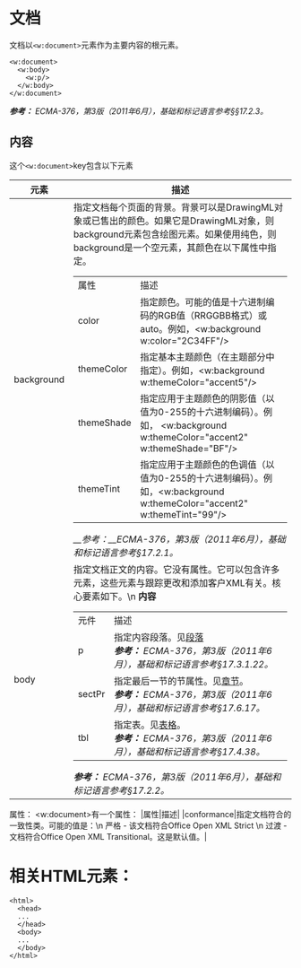 # 文档
文档以`<w:document>`元素作为主要内容的根元素。
```
<w:document>
  <w:body>
    <w:p/>
  </w:body>
</w:document>
```
*__参考：__ ECMA-376，第3版（2011年6月），基础和标记语言参考§§17.2.3。*

## 内容
这个`<w:document>`key包含以下元素

|元素|描述|
|--|--|
|background|指定文档每个页面的背景。背景可以是DrawingML对象或已售出的颜色。如果它是DrawingML对象，则background元素包含绘图元素。如果使用纯色，则background是一个空元素，其颜色在以下属性中指定。<table><tr><td>属性</td><td>描述</td></tr><tr><td>color</td><td>指定颜色。可能的值是十六进制编码的RGB值（RRGGBB格式）或auto。例如，&lt;w:background w:color="2C34FF"/&gt;</td></tr><tr><td>themeColor</td><td>指定基本主题颜色（在主题部分中指定）。例如，&lt;w:background w:themeColor="accent5"/&gt;</td></tr><tr><td>themeShade</td><td>指定应用于主题颜色的阴影值（以值为0-255的十六进制编码）。例如， &lt;w:background w:themeColor="accent2" w:themeShade="BF"/&gt;</td></tr><tr><td>themeTint</td><td>指定应用于主题颜色的色调值（以值为0-255的十六进制编码）。例如，&lt;w:background w:themeColor="accent2" w:themeTint="99"/&gt;</td></tr></table>*__参考：__ECMA-376，第3版（2011年6月），基础和标记语言参考§17.2.1。*|
|body|指定文档正文的内容。它没有属性。它可以包含许多元素，这些元素与跟踪更改和添加客户XML有关。核心要素如下。\n **内容** <table><tr><td>元件</td><td>描述</td></tr><tr><td>p</td><td>指定内容段落。见<a href="./paragraph" target="_blank">段落</a><br><i><b>参考：</b> ECMA-376，第3版（2011年6月），基础和标记语言参考§17.3.1.22。</i></td></tr><tr><td>sectPr</td><td>指定最后一节的节属性。见<a href="./section" target="_blank">章节</a>。<br><i><b>参考：</b> ECMA-376，第3版（2011年6月），基础和标记语言参考§17.6.17。</i></td></tr><tr><td>tbl</td><td>指定表。见<a href="./table" target="_blank">表格</a>。<br><i><b>参考：</b> ECMA-376，第3版（2011年6月），基础和标记语言参考§17.4.38。</i></td></tr></table>  *__参考：__ ECMA-376，第3版（2011年6月），基础和标记语言参考§17.2.2。*|

属性：
<w:document>有一个属性：
|属性|描述|
|conformance|指定文档符合的一致性类。可能的值是：\n 严格 - 该文档符合Office Open XML Strict \n 过渡 - 文档符合Office Open XML Transitional。这是默认值。|

# 相关HTML元素：
```
<html>
  <head>
  ...
  </head>
  <body>
  ...
  </body>
</html>
```
